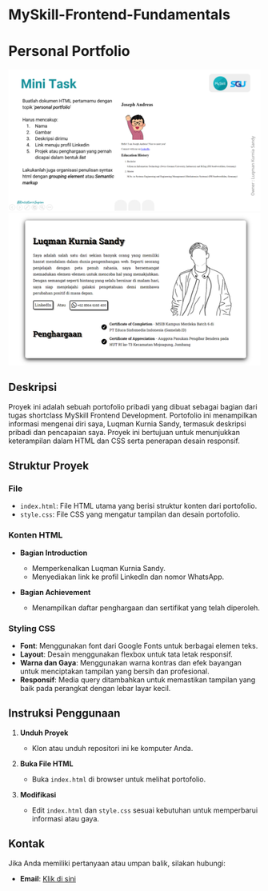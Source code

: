 # MySkill-Frontend-Fundamentals
# Personal Portfolio

![task](https://github.com/LuqmanKurniaSandy29/MySkill-Frontend-Fundamentals/blob/main/assets/task.png)
![result](https://github.com/LuqmanKurniaSandy29/MySkill-Frontend-Fundamentals/blob/main/assets/result.png)

## Deskripsi

Proyek ini adalah sebuah portofolio pribadi yang dibuat sebagai bagian dari tugas shortclass MySkill Frontend Development. Portofolio ini menampilkan informasi mengenai diri saya, Luqman Kurnia Sandy, termasuk deskripsi pribadi dan pencapaian saya. Proyek ini bertujuan untuk menunjukkan keterampilan dalam HTML dan CSS serta penerapan desain responsif.

## Struktur Proyek

### File

- `index.html`: File HTML utama yang berisi struktur konten dari portofolio.
- `style.css`: File CSS yang mengatur tampilan dan desain portofolio.

### Konten HTML

- **Bagian Introduction**
  - Memperkenalkan Luqman Kurnia Sandy.
  - Menyediakan link ke profil LinkedIn dan nomor WhatsApp.

- **Bagian Achievement**
  - Menampilkan daftar penghargaan dan sertifikat yang telah diperoleh.

### Styling CSS

- **Font**: Menggunakan font dari Google Fonts untuk berbagai elemen teks.
- **Layout**: Desain menggunakan flexbox untuk tata letak responsif.
- **Warna dan Gaya**: Menggunakan warna kontras dan efek bayangan untuk menciptakan tampilan yang bersih dan profesional.
- **Responsif**: Media query ditambahkan untuk memastikan tampilan yang baik pada perangkat dengan lebar layar kecil.

## Instruksi Penggunaan

1. **Unduh Proyek**
   - Klon atau unduh repositori ini ke komputer Anda.

2. **Buka File HTML**
   - Buka `index.html` di browser untuk melihat portofolio.

3. **Modifikasi**
   - Edit `index.html` dan `style.css` sesuai kebutuhan untuk memperbarui informasi atau gaya.

## Kontak

Jika Anda memiliki pertanyaan atau umpan balik, silakan hubungi:
- **Email**: [Klik di sini](mailto:luqmankurniasandy@gmail.com)
